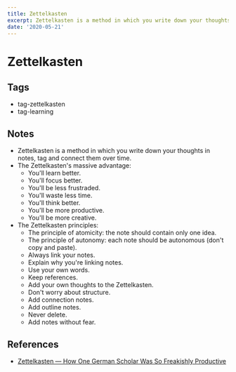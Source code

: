 ```yaml
---
title: Zettelkasten
excerpt: Zettelkasten is a method in which you write down your thoughts in notes, tag and connect them over time.
date: '2020-05-21'
---
```


# Zettelkasten

## Tags

- tag-zettelkasten
- tag-learning

## Notes

- Zettelkasten is a method in which you write down your thoughts in notes, tag and connect them over time.
- The Zettelkasten's massive advantage:
  - You'll learn better.
  - You'll focus better.
  - You'll be less frustraded.
  - You'll waste less time.
  - You'll think better.
  - You'll be more productive.
  - You'll be more creative.
- The Zettelkasten principles:
  - The principle of atomicity: the note should contain only one idea.
  - The principle of autonomy: each note should be autonomous (don't copy and paste).
  - Always link your notes.
  - Explain why you're linking notes.
  - Use your own words.
  - Keep references.
  - Add your own thoughts to the Zettelkasten.
  - Don't worry about structure.
  - Add connection notes.
  - Add outline notes.
  - Never delete.
  - Add notes without fear.

## References

- [Zettelkasten — How One German Scholar Was So Freakishly Productive](https://writingcooperative.com/zettelkasten-how-one-german-scholar-was-so-freakishly-productive-997e4e0ca125)
